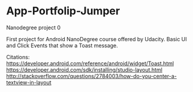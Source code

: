 # App-Portfolip-Jumper
Nanodegree project 0

First project for Android NanoDegree course offered by Udacity. Basic UI and Click Events that show a Toast message.

Citations:
https://developer.android.com/reference/android/widget/Toast.html
https://developer.android.com/sdk/installing/studio-layout.html
http://stackoverflow.com/questions/2784003/how-do-you-center-a-textview-in-layout
